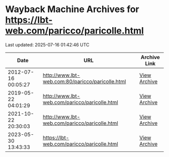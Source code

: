 # Wayback Machine Archives for https://lbt-web.com/paricco/paricolle.html

Last updated: 2025-07-16 01:42:46 UTC

| Date | URL | Archive Link |
|------|-----|---------------|
| 2012-07-16 00:05:27 | http://www.lbt-web.com:80/paricco/paricolle.html | [View Archive](https://web.archive.org/web/20120716000527/http://www.lbt-web.com:80/paricco/paricolle.html) |
| 2019-05-22 04:01:29 | http://www.lbt-web.com/paricco/paricolle.html | [View Archive](https://web.archive.org/web/20190522040129/http://www.lbt-web.com/paricco/paricolle.html) |
| 2021-10-22 20:30:03 | http://www.lbt-web.com/paricco/paricolle.html | [View Archive](https://web.archive.org/web/20211022203003/http://www.lbt-web.com/paricco/paricolle.html) |
| 2023-05-30 13:43:33 | https://lbt-web.com/paricco/paricolle.html | [View Archive](https://web.archive.org/web/20230530134333/https://lbt-web.com/paricco/paricolle.html) |
